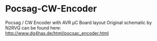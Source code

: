 Pocsag-CW-Encoder
=================

Pocsag / CW Encoder with AVR µC Board layout
Original schematic by N2RVQ can be found here: http://www.dg4has.de/html/pocsac_encoder.html
